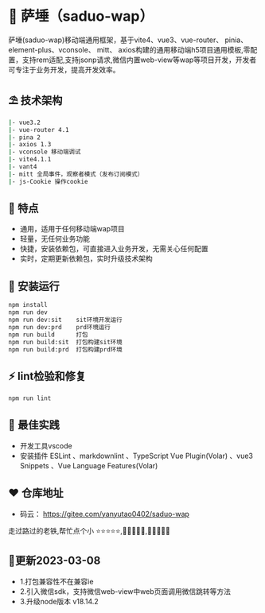 # 💒 萨埵（saduo-wap）

萨埵(saduo-wap)移动端通用框架，基于vite4、vue3、vue-router、 pinia、 element-plus、vconsole、 mitt、 axios构建的通用移动端h5项目通用模板,零配置，支持rem适配,支持jsonp请求,微信内置web-view等wap等项目开发，开发者可专注于业务开发，提高开发效率。

## ⛱️ 技术架构

```sh
|- vue3.2
|- vue-router 4.1
|- pina 2
|- axios 1.3
|- vconsole 移动端调试
|- vite4.1.1
|- vant4
|- mitt 全局事件，观察者模式（发布订阅模式）
|- js-Cookie 操作cookie
```

## 🌈 特点

* 通用，适用于任何移动端wap项目
* 轻量，无任何业务功能
* 快捷，安装依赖包，可直接进入业务开发，无需关心任何配置
* 实时，定期更新依赖包，实时升级技术架构

## 👦 安装运行

```sh
npm install
npm run dev
npm run dev:sit    sit环境开发运行
npm run dev:prd    prd环境运行
npm run build      打包
npm run build:sit  打包构建sit环境
npm run build:prd  打包构建prd环境
```

## ⚡ lint检验和修复

```sh
npm run lint
```

## 🍅️ 最佳实践

* 开发工具vscode
* 安装插件 ESLint 、markdownlint 、TypeScript Vue Plugin(Volar) 、vue3 Snippets 、Vue Language Features(Volar)

## ❤️ 仓库地址

* 码云：   <https://gitee.com/yanyutao0402/saduo-wap>

走过路过的老铁,帮忙点个小 ⭐⭐⭐⭐⭐,🤝🤝🤝🤝🤝,🙏🙏🙏🙏🙏

## 🚧更新2023-03-08

* 1.打包兼容性不在兼容ie
* 2.引入微信sdk，支持微信web-view中web页面调用微信跳转等方法
* 3.升级node版本 v18.14.2
